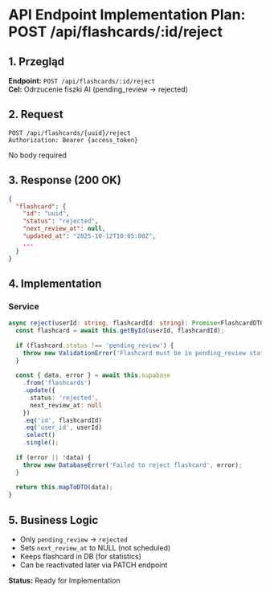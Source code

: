 # API Endpoint Implementation Plan: POST /api/flashcards/:id/reject

## 1. Przegląd
**Endpoint:** `POST /api/flashcards/:id/reject`  
**Cel:** Odrzucenie fiszki AI (pending_review → rejected)

## 2. Request
```
POST /api/flashcards/{uuid}/reject
Authorization: Bearer {access_token}
```

No body required

## 3. Response (200 OK)
```json
{
  "flashcard": {
    "id": "uuid",
    "status": "rejected",
    "next_review_at": null,
    "updated_at": "2025-10-12T10:05:00Z",
    ...
  }
}
```

## 4. Implementation

### Service
```typescript
async reject(userId: string, flashcardId: string): Promise<FlashcardDTO> {
  const flashcard = await this.getById(userId, flashcardId);
  
  if (flashcard.status !== 'pending_review') {
    throw new ValidationError('Flashcard must be in pending_review status to reject');
  }
  
  const { data, error } = await this.supabase
    .from('flashcards')
    .update({
      status: 'rejected',
      next_review_at: null
    })
    .eq('id', flashcardId)
    .eq('user_id', userId)
    .select()
    .single();
  
  if (error || !data) {
    throw new DatabaseError('Failed to reject flashcard', error);
  }
  
  return this.mapToDTO(data);
}
```

## 5. Business Logic
- Only `pending_review` → `rejected`
- Sets `next_review_at` to NULL (not scheduled)
- Keeps flashcard in DB (for statistics)
- Can be reactivated later via PATCH endpoint

**Status:** Ready for Implementation

